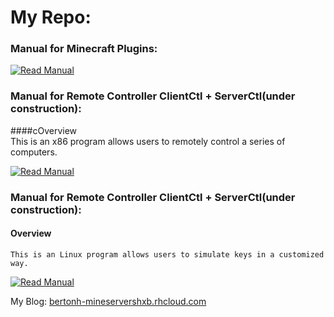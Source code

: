 # My Repo:

### Manual for Minecraft Plugins:

[![Read Manual](https://cdn2.iconfinder.com/data/icons/buttons-9/128/Button_Next-01.png)](https://github.com/D0048/CraftPlugins/blob/master/README_MineCraft.md)<br>

### Manual for Remote Controller ClientCtl + ServerCtl(under construction):

####cOverview<br>
	This is an x86 program allows users to remotely control a series of computers.

[![Read Manual](https://cdn2.iconfinder.com/data/icons/buttons-9/128/Button_Next-01.png)](https://github.com/D0048/CraftPlugins/blob/master/README_Ctl.md)<br>

### Manual for Remote Controller ClientCtl + ServerCtl(under construction):

#### Overview<br>
	This is an Linux program allows users to simulate keys in a customized way. 

[![Read Manual](https://cdn2.iconfinder.com/data/icons/buttons-9/128/Button_Next-01.png)](https://github.com/D0048/CraftPlugins/blob/master/README_KeyCript.md)<br>


My Blog: [bertonh-mineservershxb.rhcloud.com](http://bertonh-mineservershxb.rhcloud.com)
